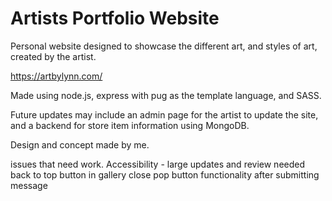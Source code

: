 # Artists Portfolio Website

Personal website designed to showcase the different art, and styles of art, created by the artist.

https://artbylynn.com/

Made using node.js, express with pug as the template language, and SASS.

Future updates may include an admin page for the artist to update the site, and a backend for store item information using MongoDB.

Design and concept made by me.

issues that need work.
Accessibility - large updates and review needed
back to top button in gallery
close pop button functionality after submitting message
